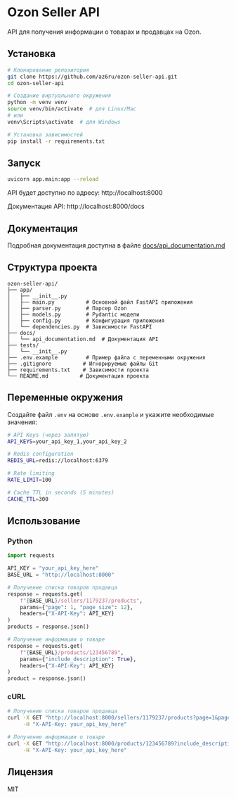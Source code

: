 # Ozon Seller API

API для получения информации о товарах и продавцах на Ozon.

## Установка

```bash
# Клонирование репозитория
git clone https://github.com/az6ru/ozon-seller-api.git
cd ozon-seller-api

# Создание виртуального окружения
python -m venv venv
source venv/bin/activate  # для Linux/Mac
# или
venv\Scripts\activate  # для Windows

# Установка зависимостей
pip install -r requirements.txt
```

## Запуск

```bash
uvicorn app.main:app --reload
```

API будет доступно по адресу: http://localhost:8000

Документация API: http://localhost:8000/docs

## Документация

Подробная документация доступна в файле [docs/api_documentation.md](docs/api_documentation.md)

## Структура проекта

```
ozon-seller-api/
├── app/
│   ├── __init__.py
│   ├── main.py          # Основной файл FastAPI приложения
│   ├── parser.py        # Парсер Ozon
│   ├── models.py        # Pydantic модели
│   ├── config.py        # Конфигурация приложения
│   └── dependencies.py  # Зависимости FastAPI
├── docs/
│   └── api_documentation.md  # Документация API
├── tests/
│   └── __init__.py
├── .env.example         # Пример файла с переменными окружения
├── .gitignore          # Игнорируемые файлы Git
├── requirements.txt    # Зависимости проекта
└── README.md          # Документация проекта
```

## Переменные окружения

Создайте файл `.env` на основе `.env.example` и укажите необходимые значения:

```bash
# API Keys (через запятую)
API_KEYS=your_api_key_1,your_api_key_2

# Redis configuration
REDIS_URL=redis://localhost:6379

# Rate limiting
RATE_LIMIT=100

# Cache TTL in seconds (5 minutes)
CACHE_TTL=300
```

## Использование

### Python

```python
import requests

API_KEY = "your_api_key_here"
BASE_URL = "http://localhost:8000"

# Получение списка товаров продавца
response = requests.get(
    f"{BASE_URL}/sellers/1179237/products",
    params={"page": 1, "page_size": 12},
    headers={"X-API-Key": API_KEY}
)
products = response.json()

# Получение информации о товаре
response = requests.get(
    f"{BASE_URL}/products/123456789",
    params={"include_description": True},
    headers={"X-API-Key": API_KEY}
)
product = response.json()
```

### cURL

```bash
# Получение списка товаров продавца
curl -X GET "http://localhost:8000/sellers/1179237/products?page=1&page_size=12" \
     -H "X-API-Key: your_api_key_here"

# Получение информации о товаре
curl -X GET "http://localhost:8000/products/123456789?include_description=true" \
     -H "X-API-Key: your_api_key_here"
```

## Лицензия

MIT